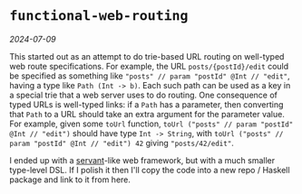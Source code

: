 # `functional-web-routing`

*2024-07-09*

This started out as an attempt to do trie-based URL routing on well-typed web route
specifications. For example, the URL `posts/{postId}/edit` could be specified as
something like `"posts" // param "postId" @Int // "edit"`, having a type
like `Path (Int -> b)`. Each such path can be used as a key in a special trie that
a web server uses to do routing. One consequence of typed URLs is well-typed links:
if a `Path` has a parameter, then converting that `Path` to a URL should take an extra
argument for the parameter value. For example, given some `toUrl` function,
`toUrl ("posts" // param "postId" @Int // "edit")` should have type `Int -> String`,
with `toUrl ("posts" // param "postId" @Int // "edit") 42` giving `"posts/42/edit"`.

I ended up with a [servant](https://hackage.haskell.org/package/servant)-like web
framework, but with a much smaller type-level DSL. If I polish it then I'll copy
the code into a new repo / Haskell package and link to it from here.
